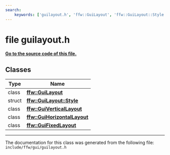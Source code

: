```yaml
---
search:
    keywords: ['guilayout.h', 'ffw::GuiLayout', 'ffw::GuiLayout::Style', 'ffw::GuiVerticalLayout', 'ffw::GuiHorizontalLayout', 'ffw::GuiFixedLayout']
---
```


# file guilayout.h

**[Go to the source code of this file.](guilayout_8h_source.md)**
## Classes

|Type|Name|
|-----|-----|
|class|[**ffw::GuiLayout**](classffw_1_1_gui_layout.md)|
|struct|[**ffw::GuiLayout::Style**](structffw_1_1_gui_layout_1_1_style.md)|
|class|[**ffw::GuiVerticalLayout**](classffw_1_1_gui_vertical_layout.md)|
|class|[**ffw::GuiHorizontalLayout**](classffw_1_1_gui_horizontal_layout.md)|
|class|[**ffw::GuiFixedLayout**](classffw_1_1_gui_fixed_layout.md)|




----------------------------------------
The documentation for this class was generated from the following file: `include/ffw/gui/guilayout.h`

